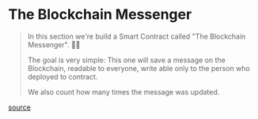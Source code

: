 # The Blockchain Messenger

> In this section we're build a Smart Contract called "The Blockchain Messenger". 💪🏻
>
> The goal is very simple: This one will save a message on the Blockchain, readable to everyone, write able only to the person who deployed to contract.
>
> We also count how many times the message was updated.

[source](https://ethereum-blockchain-developer.com/2022-02-solidity-basics-blockchain-messenger/00-overview/)